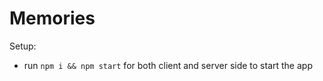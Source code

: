 # Memories



Setup:
- run ```npm i && npm start``` for both client and server side to start the app
